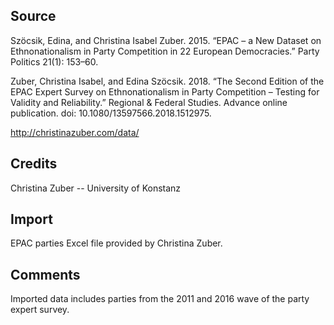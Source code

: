 ## Source

Szöcsik, Edina, and Christina Isabel Zuber. 2015. “EPAC – a New Dataset on Ethnonationalism in Party Competition in 22 European Democracies.” Party Politics 21(1): 153–60.

Zuber, Christina Isabel, and Edina Szöcsik. 2018. “The Second Edition of the EPAC Expert Survey on Ethnonationalism in Party Competition – Testing for Validity and Reliability.” Regional & Federal Studies. Advance online publication. doi: 10.1080/13597566.2018.1512975.

http://christinazuber.com/data/


## Credits

Christina Zuber -- University of Konstanz


## Import

EPAC parties Excel file provided by Christina Zuber.


## Comments

Imported data includes parties from the 2011 and 2016 wave of the party expert survey.
